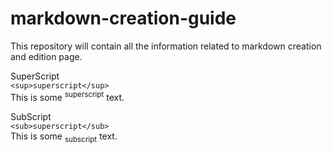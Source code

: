 # markdown-creation-guide
This repository will contain all the information related to markdown creation and edition page.

SuperScript \
``` <sup>superscript</sup> ```\
This is some <sup>superscript</sup> text.

SubScript\
``` <sub>superscript</sub> ```\
This is some <sub>subscript</sub> text.
